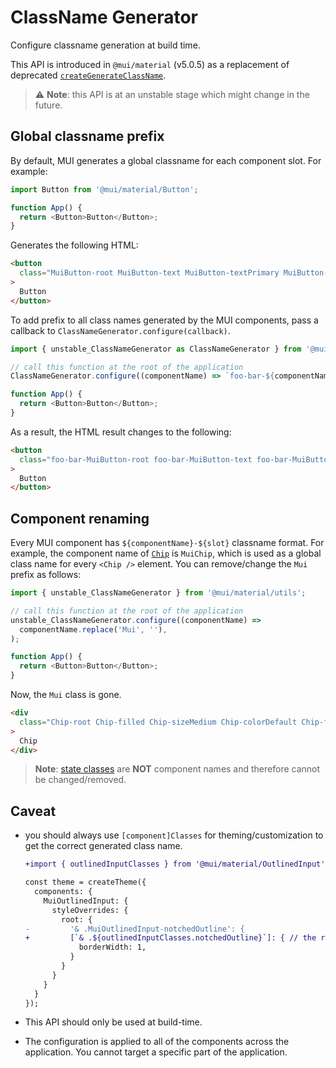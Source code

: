 # ClassName Generator

<p class="description">Configure classname generation at build time.</p>

This API is introduced in `@mui/material` (v5.0.5) as a replacement of deprecated [`createGenerateClassName`](/styles/api/#creategenerateclassname-options-class-name-generator).

> ⚠️ **Note**: this API is at an unstable stage which might change in the future.

## Global classname prefix

By default, MUI generates a global classname for each component slot. For example:

```js
import Button from '@mui/material/Button';

function App() {
  return <Button>Button</Button>;
}
```

Generates the following HTML:

```html
<button
  class="MuiButton-root MuiButton-text MuiButton-textPrimary MuiButton-sizeMedium MuiButton-textSizeMedium MuiButtonBase-root css-1ujsas3"
>
  Button
</button>
```

To add prefix to all class names generated by the MUI components, pass a callback to `ClassNameGenerator.configure(callback)`.

```js
import { unstable_ClassNameGenerator as ClassNameGenerator } from '@mui/material/utils';

// call this function at the root of the application
ClassNameGenerator.configure((componentName) => `foo-bar-${componentName}`);

function App() {
  return <Button>Button</Button>;
}
```

As a result, the HTML result changes to the following:

```html
<button
  class="foo-bar-MuiButton-root foo-bar-MuiButton-text foo-bar-MuiButton-textPrimary foo-bar-MuiButton-sizeMedium foo-bar-MuiButton-textSizeMedium foo-bar-MuiButtonBase-root css-1ujsas3"
>
  Button
</button>
```

## Component renaming

Every MUI component has `${componentName}-${slot}` classname format. For example, the component name of [`Chip`](/components/chips/) is `MuiChip`, which is used as a global class name for every `<Chip />` element. You can remove/change the `Mui` prefix as follows:

```js
import { unstable_ClassNameGenerator } from '@mui/material/utils';

// call this function at the root of the application
unstable_ClassNameGenerator.configure((componentName) =>
  componentName.replace('Mui', ''),
);

function App() {
  return <Button>Button</Button>;
}
```

Now, the `Mui` class is gone.

```html
<div
  class="Chip-root Chip-filled Chip-sizeMedium Chip-colorDefault Chip-filledDefault css-mttbc0"
>
  Chip
</div>
```

> **Note**: [state classes](/customization/how-to-customize/#state-classes) are **NOT** component names and therefore cannot be changed/removed.

## Caveat

- you should always use `[component]Classes` for theming/customization to get the correct generated class name.

  ```diff
  +import { outlinedInputClasses } from '@mui/material/OutlinedInput';

  const theme = createTheme({
    components: {
      MuiOutlinedInput: {
        styleOverrides: {
          root: {
  -         '& .MuiOutlinedInput-notchedOutline': {
  +         [`& .${outlinedInputClasses.notchedOutline}`]: { // the result will contain the prefix.
              borderWidth: 1,
            }
          }
        }
      }
    }
  });
  ```

- This API should only be used at build-time.
- The configuration is applied to all of the components across the application. You cannot target a specific part of the application.
